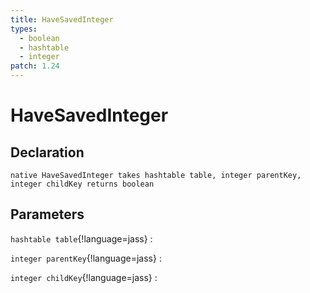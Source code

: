 ```yaml
---
title: HaveSavedInteger
types:
  - boolean
  - hashtable
  - integer
patch: 1.24
---
```


# HaveSavedInteger

## Declaration

```jass
native HaveSavedInteger takes hashtable table, integer parentKey, integer childKey returns boolean
```

## Parameters
`hashtable table`{!language=jass}
: 

`integer parentKey`{!language=jass}
: 

`integer childKey`{!language=jass}
: 
